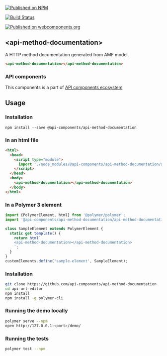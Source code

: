 [![Published on NPM](https://img.shields.io/npm/v/@api-components/api-method-documentation.svg)](https://www.npmjs.com/package/@api-components/api-method-documentation)

[![Build Status](https://travis-ci.org/api-components/api-method-documentation.svg?branch=stage)](https://travis-ci.org/api-components/api-method-documentation)

[![Published on webcomponents.org](https://img.shields.io/badge/webcomponents.org-published-blue.svg)](https://www.webcomponents.org/element/api-components/api-method-documentation)

## &lt;api-method-documentation&gt;

A HTTP method documentation generated from AMF model.

```html
<api-method-documentation></api-method-documentation>
```

### API components

This components is a part of [API components ecosystem](https://elements.advancedrestclient.com/)

## Usage

### Installation
```
npm install --save @api-components/api-method-documentation
```

### In an html file

```html
<html>
  <head>
    <script type="module">
      import './node_modules/@api-components/api-method-documentation/api-method-documentation.js';
    </script>
  </head>
  <body>
    <api-method-documentation></api-method-documentation>
  </body>
</html>
```

### In a Polymer 3 element

```js
import {PolymerElement, html} from '@polymer/polymer';
import '@api-components/api-method-documentation/api-method-documentation.js';

class SampleElement extends PolymerElement {
  static get template() {
    return html`
    <api-method-documentation></api-method-documentation>
    `;
  }
}
customElements.define('sample-element', SampleElement);
```

### Installation

```sh
git clone https://github.com/api-components/api-method-documentation
cd api-url-editor
npm install
npm install -g polymer-cli
```

### Running the demo locally

```sh
polymer serve --npm
open http://127.0.0.1:<port>/demo/
```

### Running the tests
```sh
polymer test --npm
```
